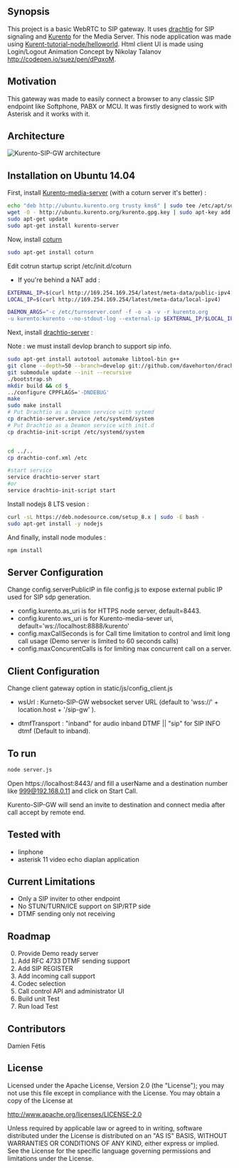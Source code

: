 ## Synopsis

This project is a basic WebRTC to SIP gateway. It uses [drachtio](https://github.com/davehorton/drachtio) for SIP signaling and [Kurento](https://www.kurento.org/) for the Media Server.
This node application was made using [Kurent-tutorial-node/helloworld](https://github.com/Kurento/kurento-tutorial-node/tree/master/kurento-hello-world).
Html client UI is made using Login/Logout Animation Concept by Nikolay Talanov
http://codepen.io/suez/pen/dPqxoM.

## Motivation

This gateway was made to easily connect a browser to any classic SIP endpoint like Softphone, PABX or MCU.
It was firstly designed to work with Asterisk and it works with it.

## Architecture
![Kurento-SIP-GW architecture](https://raw.githubusercontent.com/daimoc/Kurento-SIP-GW/master/archi.png "Kurento-SIP-GW architecture")

## Installation on Ubuntu 14.04

First, install  [Kurento-media-server](https://github.com/Kurento/kurento-media-server) (with a coturn server it's better) :

```bash
echo "deb http://ubuntu.kurento.org trusty kms6" | sudo tee /etc/apt/sources.list.d/kurento.list
wget -O - http://ubuntu.kurento.org/kurento.gpg.key | sudo apt-key add -
sudo apt-get update
sudo apt-get install kurento-server
```

Now, install [coturn](http://doc-kurento.readthedocs.io/en/stable/faq.html)
```bash
sudo apt-get install coturn
```

Edit cotrun startup script /etc/init.d/coturn

* If you're behind a NAT add :
```bash
EXTERNAL_IP=$(curl http://169.254.169.254/latest/meta-data/public-ipv4)
LOCAL_IP=$(curl http://169.254.169.254/latest/meta-data/local-ipv4)

DAEMON_ARGS="-c /etc/turnserver.conf -f -o -a -v -r kurento.org
-u kurento:kurento --no-stdout-log --external-ip $EXTERNAL_IP/$LOCAL_IP"
```


Next, install  [drachtio-server](https://github.com/davehorton/drachtio-server) :

Note : we must install devlop branch to support sip info.

```bash
sudo apt-get install autotool automake libtool-bin g++
git clone --depth=50 --branch=develop git://github.com/davehorton/drachtio-server.git && cd drachtio-server
git submodule update --init --recursive
./bootstrap.sh
mkdir build && cd $_
../configure CPPFLAGS='-DNDEBUG'
make
sudo make install
# Put Drachtio as a Deamon service with sytemd
cp drachtio-server.service /etc/systemd/system
# Put Drachtio as a Deamon service with init.d
cp drachtio-init-script /etc/systemd/system


cd ../..
cp drachtio-conf.xml /etc

#start service
service drachtio-server start
#or
service drachtio-init-script start
```


Install nodejs 8 LTS vesion :
```bash
curl -sL https://deb.nodesource.com/setup_8.x | sudo -E bash -
sudo apt-get install -y nodejs
```

And finally, install node modules :
```bash
npm install
```

## Server Configuration
Change config.serverPublicIP in file config.js to expose external  public IP used for SIP sdp generation.

* config.kurento.as_uri is for HTTPS node server, default=8443.
* config.kurento.ws_uri is for Kurento-media-sever uri, default='ws://localhost:8888/kurento'
* config.maxCallSeconds is for Call time limitation to control and limit long call usage (Demo server is limited to 60 seconds calls)
* config.maxConcurentCalls is for limiting max concurrent call on a server.

## Client Configuration
Change client gateway option in static/js/config_client.js

* wsUrl : Kurneto-SIP-GW websocket server URL (default to 'wss://' + location.host + '/sip-gw' ).

* dtmfTransport : "inband" for audio inband DTMF || "sip"  for SIP INFO dtmf (Default to inband).


## To run
```bash
node server.js
```

Open https://localhost:8443/ and fill a userName and a destination number like 999@192.168.0.11 and click on Start Call.

Kurento-SIP-GW will send an invite to destination and connect media after call accept by remote end.
## Tested with
* linphone
* asterisk 11 video echo diaplan application

## Current Limitations

* Only a SIP inviter to other endpoint
* No STUN/TURN/ICE support on SIP/RTP side
* DTMF sending only not receiving

## Roadmap

 0. Provide Demo ready server
 1. Add RFC 4733 DTMF sending support
 2. Add SIP REGISTER
 3. Add incoming call support
 4. Codec selection
 5. Call control API and administrator UI
 6. Build unit Test
 7. Run load Test


## Contributors
Damien Fétis

## License

Licensed under the Apache License, Version 2.0 (the "License");
you may not use this file except in compliance with the License.
You may obtain a copy of the License at

   http://www.apache.org/licenses/LICENSE-2.0

Unless required by applicable law or agreed to in writing, software
distributed under the License is distributed on an "AS IS" BASIS,
WITHOUT WARRANTIES OR CONDITIONS OF ANY KIND, either express or implied.
See the License for the specific language governing permissions and
limitations under the License.
